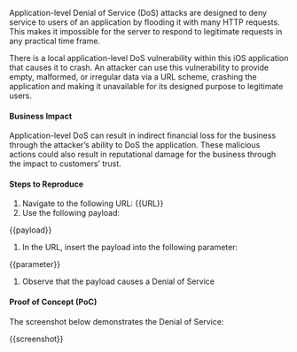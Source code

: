 Application-level Denial of Service (DoS) attacks are designed to deny service to users of an application by flooding it with many HTTP requests. This makes it impossible for the server to respond to legitimate requests in any practical time frame.

There is a local application-level DoS vulnerability within this iOS application that causes it to crash. An attacker can use this vulnerability to provide empty, malformed, or irregular data via a URL scheme, crashing the application and making it unavailable for its designed purpose to legitimate users.

#### Business Impact

Application-level DoS can result in indirect financial loss for the business through the attacker’s ability to DoS the application. These malicious actions could also result in reputational damage for the business through the impact to customers’ trust.

#### Steps to Reproduce

1. Navigate to the following URL: {{URL}}
1. Use the following payload:

{{payload}}

1. In the URL, insert the payload into the following parameter:

{{parameter}}

1. Observe that the payload causes a Denial of Service

#### Proof of Concept (PoC)

The screenshot below demonstrates the Denial of Service:

{{screenshot}}

